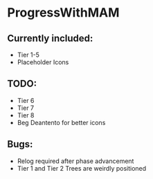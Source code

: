 # ProgressWithMAM

## Currently included:

* Tier 1-5
* Placeholder Icons

## TODO:

* Tier 6
* Tier 7
* Tier 8
* Beg Deantento for better icons

## Bugs:
* Relog required after phase advancement
* Tier 1 and Tier 2 Trees are weirdly positioned
